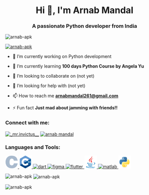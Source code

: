 
<h1 align="center">Hi 👋, I'm Arnab Mandal</h1>
<h3 align="center">A passionate Python developer from India</h3>

<p align="left"> <img src="https://komarev.com/ghpvc/?username=arnab-apk&label=Profile%20views&color=0e75b6&style=flat" alt="arnab-apk" /> </p>

<p align="left"> <a href="https://github.com/ryo-ma/github-profile-trophy"><img src="https://github-profile-trophy.vercel.app/?username=arnab-apk" alt="arnab-apk" /></a> </p>

- 🔭 I’m currently working on Python development
- 🌱 I’m currently learning **100 days Python Course by Angela Yu**

- 👯 I’m looking to collaborate on (not yet)

- 🤝 I’m looking for help with (not yet)

- 📫 How to reach me **arnabmandal261@gmail.com**

- ⚡ Fun fact **Just mad about jamming with friends!!**

<h3 align="left">Connect with me:</h3>
<p align="left">
<a href="https://instagram.com/_mr.invictus__" target="blank"><img align="center" src="https://raw.githubusercontent.com/rahuldkjain/github-profile-readme-generator/master/src/images/icons/Social/instagram.svg" alt="_mr.invictus__" height="30" width="40" /></a>
<a href="https://www.hackerrank.com/arnab mandal" target="blank"><img align="center" src="https://raw.githubusercontent.com/rahuldkjain/github-profile-readme-generator/master/src/images/icons/Social/hackerrank.svg" alt="arnab mandal" height="30" width="40" /></a>
</p>

<h3 align="left">Languages and Tools:</h3>
<p align="left"> <a href="https://www.cprogramming.com/" target="_blank" rel="noreferrer"> <img src="https://raw.githubusercontent.com/devicons/devicon/master/icons/c/c-original.svg" alt="c" width="40" height="40"/> </a> <a href="https://www.w3schools.com/cpp/" target="_blank" rel="noreferrer"> <img src="https://raw.githubusercontent.com/devicons/devicon/master/icons/cplusplus/cplusplus-original.svg" alt="cplusplus" width="40" height="40"/> </a> <a href="https://dart.dev" target="_blank" rel="noreferrer"> <img src="https://www.vectorlogo.zone/logos/dartlang/dartlang-icon.svg" alt="dart" width="40" height="40"/> </a> <a href="https://www.figma.com/" target="_blank" rel="noreferrer"> <img src="https://www.vectorlogo.zone/logos/figma/figma-icon.svg" alt="figma" width="40" height="40"/> </a> <a href="https://flutter.dev" target="_blank" rel="noreferrer"> <img src="https://www.vectorlogo.zone/logos/flutterio/flutterio-icon.svg" alt="flutter" width="40" height="40"/> </a> <a href="https://www.java.com" target="_blank" rel="noreferrer"> <img src="https://raw.githubusercontent.com/devicons/devicon/master/icons/java/java-original.svg" alt="java" width="40" height="40"/> </a> <a href="https://www.mathworks.com/" target="_blank" rel="noreferrer"> <img src="https://upload.wikimedia.org/wikipedia/commons/2/21/Matlab_Logo.png" alt="matlab" width="40" height="40"/> </a> <a href="https://www.python.org" target="_blank" rel="noreferrer"> <img src="https://raw.githubusercontent.com/devicons/devicon/master/icons/python/python-original.svg" alt="python" width="40" height="40"/> </a> </p>

<p><img align="left" src="https://github-readme-stats.vercel.app/api/top-langs?username=arnab-apk&show_icons=true&locale=en&layout=compact" alt="arnab-apk" /></p>

<p>&nbsp;<img align="center" src="https://github-readme-stats.vercel.app/api?username=arnab-apk&show_icons=true&locale=en" alt="arnab-apk" /></p>

<p><img align="center" src="https://github-readme-streak-stats.herokuapp.com/?user=arnab-apk&" alt="arnab-apk" /></p>
